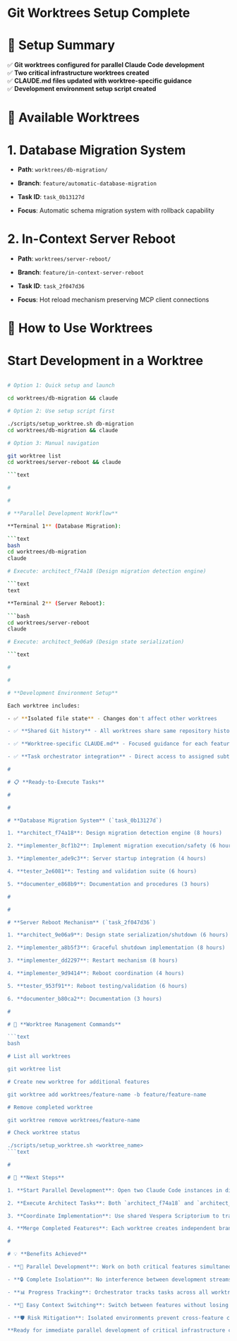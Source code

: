 

# Git Worktrees Setup Complete

#

# 🎯 **Setup Summary**

✅ **Git worktrees configured for parallel Claude Code development**  
✅ **Two critical infrastructure worktrees created**  
✅ **CLAUDE.md files updated with worktree-specific guidance**  
✅ **Development environment setup script created**

#

# 📁 **Available Worktrees**

#

#

# 1. Database Migration System

- **Path**: `worktrees/db-migration/`

- **Branch**: `feature/automatic-database-migration`

- **Task ID**: `task_0b13127d`

- **Focus**: Automatic schema migration system with rollback capability

#

#

# 2. In-Context Server Reboot  

- **Path**: `worktrees/server-reboot/`

- **Branch**: `feature/in-context-server-reboot`

- **Task ID**: `task_2f047d36`

- **Focus**: Hot reload mechanism preserving MCP client connections

#

# 🚀 **How to Use Worktrees**

#

#

# **Start Development in a Worktree**

```bash

# Option 1: Quick setup and launch

cd worktrees/db-migration && claude

# Option 2: Use setup script first

./scripts/setup_worktree.sh db-migration
cd worktrees/db-migration && claude

# Option 3: Manual navigation

git worktree list
cd worktrees/server-reboot && claude

```text

#

#

# **Parallel Development Workflow**

**Terminal 1** (Database Migration):

```text
bash
cd worktrees/db-migration
claude

# Execute: architect_f74a18 (Design migration detection engine)

```text
text

**Terminal 2** (Server Reboot):

```bash
cd worktrees/server-reboot  
claude

# Execute: architect_9e06a9 (Design state serialization)

```text

#

#

# **Development Environment Setup**

Each worktree includes:

- ✅ **Isolated file state** - Changes don't affect other worktrees

- ✅ **Shared Git history** - All worktrees share same repository history

- ✅ **Worktree-specific CLAUDE.md** - Focused guidance for each feature

- ✅ **Task orchestrator integration** - Direct access to assigned subtasks

#

# 📋 **Ready-to-Execute Tasks**

#

#

# **Database Migration System** (`task_0b13127d`)

1. **architect_f74a18**: Design migration detection engine (8 hours)

2. **implementer_8cf1b2**: Implement migration execution/safety (6 hours)

3. **implementer_ade9c3**: Server startup integration (4 hours)  

4. **tester_2e6081**: Testing and validation suite (6 hours)

5. **documenter_e868b9**: Documentation and procedures (3 hours)

#

#

# **Server Reboot Mechanism** (`task_2f047d36`)

1. **architect_9e06a9**: Design state serialization/shutdown (6 hours)

2. **implementer_a8b5f3**: Graceful shutdown implementation (8 hours)

3. **implementer_dd2297**: Restart mechanism (8 hours)

4. **implementer_9d9414**: Reboot coordination (4 hours)

5. **tester_953f91**: Reboot testing/validation (6 hours)

6. **documenter_b80ca2**: Documentation (3 hours)

#

# 🔧 **Worktree Management Commands**

```text
bash

# List all worktrees

git worktree list

# Create new worktree for additional features

git worktree add worktrees/feature-name -b feature/feature-name

# Remove completed worktree

git worktree remove worktrees/feature-name

# Check worktree status

./scripts/setup_worktree.sh <worktree_name>
```text

#

# 🎯 **Next Steps**

1. **Start Parallel Development**: Open two Claude Code instances in different worktrees

2. **Execute Architect Tasks**: Both `architect_f74a18` and `architect_9e06a9` can run in parallel

3. **Coordinate Implementation**: Use shared Vespera Scriptorium to track progress

4. **Merge Completed Features**: Each worktree creates independent branches for merging

#

# 💡 **Benefits Achieved**

- **🚀 Parallel Development**: Work on both critical features simultaneously

- **🔒 Complete Isolation**: No interference between development streams  

- **📊 Progress Tracking**: Orchestrator tracks tasks across all worktrees

- **🔄 Easy Context Switching**: Switch between features without losing state

- **🛡️ Risk Mitigation**: Isolated environments prevent cross-feature conflicts

**Ready for immediate parallel development of critical infrastructure components!**
